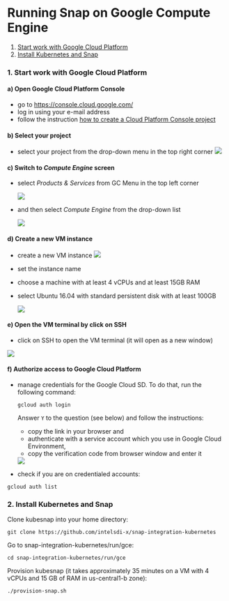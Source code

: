# Running Snap on Google Compute Engine
1. [Start work with Google Cloud Platform](#1-start-work-with-google-cloud-platform)  
2. [Install Kubernetes and Snap](#2-install-kubernetes-and-snap)

### 1. Start work with Google Cloud Platform

#### a) Open Google Cloud Platform Console
 - go to https://console.cloud.google.com/  
 - log in using your e-mail address
 - follow the instruction [how to create a Cloud Platform Console project](https://cloud.google.com/storage/docs/quickstart-console)


#### b) Select your project  
- select your project from the drop-down menu in the top right corner
  <img src="https://cloud.githubusercontent.com/assets/6523391/21567477/b0796fbc-ceac-11e6-9512-2de8a11ee67c.png"> 

#### c) Switch to _**Compute Engine**_ screen

- select _Products & Services_ from GC Menu in the top left corner  

  <img src="https://cloud.githubusercontent.com/assets/6523391/21567483/b7ec7ff0-ceac-11e6-86a2-066310426c10.png"> 

- and then select _Compute Engine_ from the drop-down list

  <img src="https://cloud.githubusercontent.com/assets/6523391/21567476/ae7f227e-ceac-11e6-8b82-b10260c2a298.png">

#### d) Create a new VM instance  
- create a new VM instance
  <img src="https://cloud.githubusercontent.com/assets/6523391/21567474/ac3b9be6-ceac-11e6-914e-d10746ee43d2.png">  

- set the instance name
- choose a machine with at least 4 vCPUs and at least 15GB RAM
- select Ubuntu 16.04 with standard persistent disk with at least 100GB

  <img src="https://cloud.githubusercontent.com/assets/6523391/21567478/b2477e6a-ceac-11e6-91c3-8ca2cc223f8f.png">  

#### e) Open the VM terminal by click on SSH  
 -  click on SSH to open the VM terminal (it will open as a new window)

  <img src="https://cloud.githubusercontent.com/assets/6523391/21567481/b46721dc-ceac-11e6-9ad9-556b18581e9e.png"> 

#### f) Authorize access to Google Cloud Platform  
- manage credentials for the Google Cloud SD. To do that, run the following command:
  ```
  gcloud auth login
  ```
  Answer `Y` to the question (see below) and follow the instructions:
  -	copy the link in your browser and 
  -	authenticate with a service account which you use in Google Cloud Environment,
  - copy the verification code from browser window and enter it

   <img src="https://cloud.githubusercontent.com/assets/6523391/21567579/7b905044-cead-11e6-9c72-ba51cf1ecef0.png">

- check if you are on credentialed accounts:  
 ```
 gcloud auth list
 ```
### 2. Install Kubernetes and Snap 
Clone kubesnap into your home directory:
```
git clone https://github.com/intelsdi-x/snap-integration-kubernetes
```

Go to snap-integration-kubernetes/run/gce:
```
cd snap-integration-kubernetes/run/gce
```

Provision kubesnap (it takes approximately 35 minutes on a VM with 4 vCPUs and 15 GB of RAM in us-central1-b zone):
```
./provision-snap.sh
```
